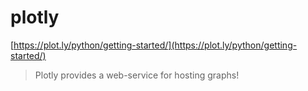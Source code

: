# plotly

[https://plot.ly/python/getting-started/](https://plot.ly/python/getting-started/)

> Plotly provides a web-service for hosting graphs!

